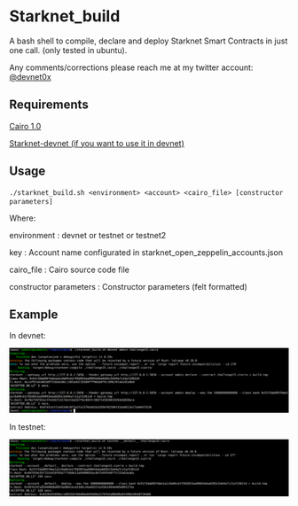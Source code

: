 # Starknet_build
A bash shell to compile, declare and deploy Starknet Smart Contracts in just one call.
(only tested in ubuntu).

Any comments/corrections please reach me at my twitter account: [@devnet0x](https://twitter.com/devnet0x/)

## Requirements ##

[Cairo 1.0](https://github.com/starkware-libs/cairo)

[Starknet-devnet (if you want to use it in devnet)](https://github.com/0xSpaceShard/starknet-devnet)

## Usage ##


```
./starknet_build.sh <environment> <account> <cairo_file> [constructor parameters]
```
Where:

environment            : devnet or testnet or testnet2

key                    : Account name configurated in starknet_open_zeppelin_accounts.json

cairo_file             : Cairo source code file

constructor parameters : Constructor parameters (felt formatted)

## Example ##

In devnet:

![alt text](https://github.com/devnet0x/Starknet_build/blob/main/builddev.png)

In testnet:

![alt text](https://github.com/devnet0x/Starknet_build/blob/main/buildtest.png)
